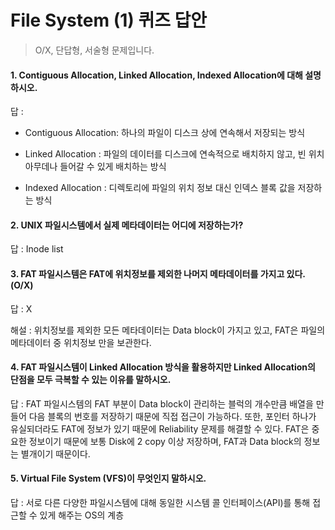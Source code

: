# File System (1) 퀴즈 답안
> O/X, 단답형, 서술형 문제입니다.

#### 1. Contiguous Allocation, Linked Allocation, Indexed Allocation에 대해 설명하시오.

답 : 

- Contiguous Allocation: 하나의 파일이 디스크 상에 연속해서 저장되는 방식

- Linked Allocation : 파일의 데이터를 디스크에 연속적으로 배치하지 않고, 빈 위치 아무데나 들어갈 수 있게 배치하는 방식
- Indexed Allocation : 디렉토리에 파일의 위치 정보 대신 인덱스 블록 값을 저장하는 방식

#### 2. UNIX 파일시스템에서 실제 메타데이터는 어디에 저장하는가?

답 : Inode list

#### 3. FAT 파일시스템은 FAT에 위치정보를 제외한 나머지 메타데이터를 가지고 있다. (O/X)

답 : X

해설 : 위치정보를 제외한 모든 메타데이터는 Data block이 가지고 있고, FAT은 파일의 메타데이터 중 위치정보 만을 보관한다.

#### 4. FAT 파일시스템이 Linked Allocation 방식을 활용하지만 Linked Allocation의 단점을 모두 극복할 수 있는 이유를 말하시오.

답 : FAT 파일시스템의 FAT 부분이 Data block이 관리하는 블럭의 개수만큼 배열을 만들어 다음 블록의 번호를 저장하기 때문에 직접 접근이 가능하다. 또한, 포인터 하나가 유실되더라도 FAT에 정보가 있기 때문에 Reliability 문제를 해결할 수 있다. FAT은 중요한 정보이기 때문에 보통 Disk에 2 copy 이상 저장하며, FAT과 Data block의 정보는 별개이기 때문이다.

#### 5. Virtual File System (VFS)이 무엇인지 말하시오. 

답 : 서로 다른 다양한 파일시스템에 대해 동일한 시스템 콜 인터페이스(API)를 통해 접근할 수 있게 해주는 OS의 계층
